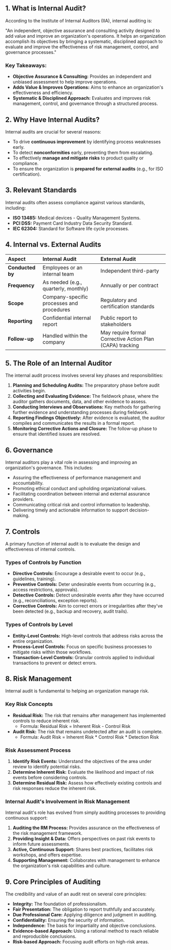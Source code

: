 ## **1\. What is Internal Audit?**

According to the Institute of Internal Auditors (IIA), internal auditing is:

"An independent, objective assurance and consulting activity designed to add value and improve an organization's operations. It helps an organization accomplish its objectives by bringing a systematic, disciplined approach to evaluate and improve the effectiveness of risk management, control, and governance processes."

### **Key Takeaways:**

* **Objective Assurance & Consulting:** Provides an independent and unbiased assessment to help improve operations.  
* **Adds Value & Improves Operations:** Aims to enhance an organization's effectiveness and efficiency.  
* **Systematic & Disciplined Approach:** Evaluates and improves risk management, control, and governance through a structured process.

## **2\. Why Have Internal Audits?**

Internal audits are crucial for several reasons:

* To drive **continuous improvement** by identifying process weaknesses early.  
* To detect **nonconformities** early, preventing them from escalating.  
* To effectively **manage and mitigate risks** to product quality or compliance.  
* To ensure the organization is **prepared for external audits** (e.g., for ISO certification).

## **3\. Relevant Standards**

Internal audits often assess compliance against various standards, including:

* **ISO 13485:** Medical devices \- Quality Management Systems.  
* **PCI DSS:** Payment Card Industry Data Security Standard.  
* **IEC 62304:** Standard for Software life cycle processes.

## **4\. Internal vs. External Audits**

| Aspect | Internal Audit | External Audit |
| :---- | :---- | :---- |
| **Conducted by** | Employees or an internal team | Independent third-party |
| **Frequency** | As needed (e.g., quarterly, monthly) | Annually or per contract |
| **Scope** | Company-specific processes and procedures | Regulatory and certification standards |
| **Reporting** | Confidential internal report | Public report to stakeholders |
| **Follow-up** | Handled within the company | May require formal Corrective Action Plan (CAPA) tracking |

## **5\. The Role of an Internal Auditor**

The internal audit process involves several key phases and responsibilities:

1. **Planning and Scheduling Audits:** The preparatory phase before audit activities begin.  
2. **Collecting and Evaluating Evidence:** The fieldwork phase, where the auditor gathers documents, data, and other evidence to assess.  
3. **Conducting Interviews and Observations:** Key methods for gathering further evidence and understanding processes during fieldwork.  
4. **Reporting Findings Objectively:** After evidence is evaluated, the auditor compiles and communicates the results in a formal report.  
5. **Monitoring Corrective Actions and Closure:** The follow-up phase to ensure that identified issues are resolved.

## **6\. Governance**

Internal auditors play a vital role in assessing and improving an organization's governance. This includes:

* Assuring the effectiveness of performance management and accountability.  
* Promoting ethical conduct and upholding organizational values.  
* Facilitating coordination between internal and external assurance providers.  
* Communicating critical risk and control information to leadership.  
* Delivering timely and actionable information to support decision-making.

## **7\. Controls**

A primary function of internal audit is to evaluate the design and effectiveness of internal controls.

### **Types of Controls by Function**

* **Directive Controls:** Encourage a desirable event to occur (e.g., guidelines, training).  
* **Preventive Controls:** Deter undesirable events from occurring (e.g., access restrictions, approvals).  
* **Detective Controls:** Detect undesirable events after they have occurred (e.g., reconciliations, exception reports).  
* **Corrective Controls:** Aim to correct errors or irregularities after they've been detected (e.g., backup and recovery, audit trails).

### **Types of Controls by Level**

* **Entity-Level Controls:** High-level controls that address risks across the entire organization.  
* **Process-Level Controls:** Focus on specific business processes to mitigate risks within those workflows.  
* **Transaction-Level Controls:** Granular controls applied to individual transactions to prevent or detect errors.

## **8\. Risk Management**

Internal audit is fundamental to helping an organization manage risk.

### **Key Risk Concepts**

* **Residual Risk:** The risk that remains after management has implemented controls to reduce inherent risk.  
  * Formula: Residual Risk \= Inherent Risk \- Control Risk  
* **Audit Risk:** The risk that remains undetected after an audit is complete.  
  * Formula: Audit Risk \= Inherent Risk \* Control Risk \* Detection Risk

### **Risk Assessment Process**

1. **Identify Risk Events:** Understand the objectives of the area under review to identify potential risks.  
2. **Determine Inherent Risk:** Evaluate the likelihood and impact of risk events before considering controls.  
3. **Determine Residual Risk:** Assess how effectively existing controls and risk responses reduce the inherent risk.

### **Internal Audit's Involvement in Risk Management**

Internal audit's role has evolved from simply auditing processes to providing continuous support:

1. **Auditing the RM Process:** Provides assurance on the effectiveness of the risk management framework.  
2. **Providing Insight & Data:** Offers perspectives on past risk events to inform future assessments.  
3. **Active, Continuous Support:** Shares best practices, facilitates risk workshops, and offers expertise.  
4. **Supporting Management:** Collaborates with management to enhance the organization's risk capabilities and culture.

## **9\. Core Principles of Auditing**

The credibility and value of an audit rest on several core principles:

* **Integrity:** The foundation of professionalism.  
* **Fair Presentation:** The obligation to report truthfully and accurately.  
* **Due Professional Care:** Applying diligence and judgment in auditing.  
* **Confidentiality:** Ensuring the security of information.  
* **Independence:** The basis for impartiality and objective conclusions.  
* **Evidence-based Approach:** Using a rational method to reach reliable and reproducible conclusions.  
* **Risk-based Approach:** Focusing audit efforts on high-risk areas.
